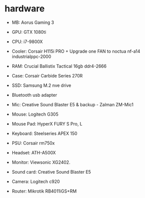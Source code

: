 # hardware

* MB: Aorus Gaming 3
* GPU: GTX 1080ti
* CPU: i7-9800X
* Cooler: Corsair H115i PRO + Upgrade one FAN to noctua nf-a14 industrialppc-2000
* RAM: Crucial Ballistix Tactical 16gb ddr4-2666
* Case: Corsair Carbide Series 270R
* SSD: Samsung M.2 nve drive
* Bluetooth usb adapter
* Mic: Creative Sound Blaster E5 & backup - Zalman ZM-Mic1
* Mouse: Logitech G305
* Mouse Pad: HyperX FURY S Pro, L 
* Keyboard: Steelseries APEX 150
* PSU: Corsair rm750x
* Headset: ATH-A500X
* Monitor: Viewsonic XG2402.
* Sound card: Creative Sound Blaster E5
* Camera: Logitech c920

* Router: Mikrotik RB4011iGS+RM
